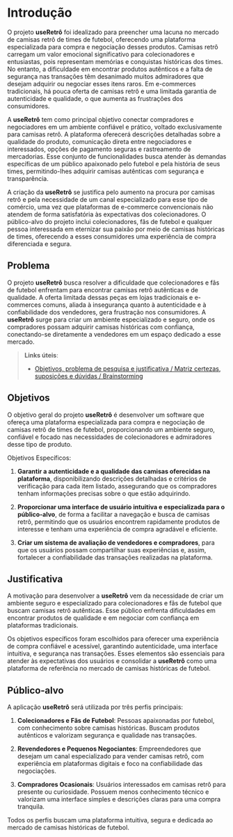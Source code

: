 # Introdução

O projeto **useRetrô** foi idealizado para preencher uma lacuna no mercado de camisas retrô de times de futebol, oferecendo uma plataforma especializada para compra e negociação desses produtos. Camisas retrô carregam um valor emocional significativo para colecionadores e entusiastas, pois representam memórias e conquistas históricas dos times. No entanto, a dificuldade em encontrar produtos autênticos e a falta de segurança nas transações têm desanimado muitos admiradores que desejam adquirir ou negociar esses itens raros. Em e-commerces tradicionais, há pouca oferta de camisas retrô e uma limitada garantia de autenticidade e qualidade, o que aumenta as frustrações dos consumidores.

A **useRetrô** tem como principal objetivo conectar compradores e negociadores em um ambiente confiável e prático, voltado exclusivamente para camisas retrô. A plataforma oferecerá descrições detalhadas sobre a qualidade do produto, comunicação direta entre negociadores e interessados, opções de pagamento seguras e rastreamento de mercadorias. Esse conjunto de funcionalidades busca atender às demandas específicas de um público apaixonado pelo futebol e pela história de seus times, permitindo-lhes adquirir camisas autênticas com segurança e transparência.

A criação da **useRetrô** se justifica pelo aumento na procura por camisas retrô e pela necessidade de um canal especializado para esse tipo de comércio, uma vez que plataformas de e-commerce convencionais não atendem de forma satisfatória às expectativas dos colecionadores. O público-alvo do projeto inclui colecionadores, fãs de futebol e qualquer pessoa interessada em eternizar sua paixão por meio de camisas históricas de times, oferecendo a esses consumidores uma experiência de compra diferenciada e segura.

## Problema
O projeto **useRetrô** busca resolver a dificuldade que colecionadores e fãs de futebol enfrentam para encontrar camisas retrô autênticas e de qualidade. A oferta limitada dessas peças em lojas tradicionais e e-commerces comuns, aliada à insegurança quanto à autenticidade e à confiabilidade dos vendedores, gera frustração nos consumidores. A **useRetrô** surge para criar um ambiente especializado e seguro, onde os compradores possam adquirir camisas históricas com confiança, conectando-se diretamente a vendedores em um espaço dedicado a esse mercado.

> **Links úteis**:
> - [Objetivos, problema de pesquisa e justificativa / Matriz certezas, suposições e dúvidas / Brainstorming]([https://www.euax.com.br/2018/09/brainstorming/](https://drive.google.com/file/d/1avRA-KDNTxHupwIebYsuPYdaJr9mesLB/view?usp=sharing))

## Objetivos

O objetivo geral do projeto **useRetrô** é desenvolver um software que ofereça uma plataforma especializada para compra e negociação de camisas retrô de times de futebol, proporcionando um ambiente seguro, confiável e focado nas necessidades de colecionadores e admiradores desse tipo de produto.

Objetivos Específicos:

1. **Garantir a autenticidade e a qualidade das camisas oferecidas na plataforma**, disponibilizando descrições detalhadas e critérios de verificação para cada item listado, assegurando que os compradores tenham informações precisas sobre o que estão adquirindo.

2. **Proporcionar uma interface de usuário intuitiva e especializada para o público-alvo**, de forma a facilitar a navegação e busca de camisas retrô, permitindo que os usuários encontrem rapidamente produtos de interesse e tenham uma experiência de compra agradável e eficiente.

3. **Criar um sistema de avaliação de vendedores e compradores**, para que os usuários possam compartilhar suas experiências e, assim, fortalecer a confiabilidade das transações realizadas na plataforma.

## Justificativa

A motivação para desenvolver a **useRetrô** vem da necessidade de criar um ambiente seguro e especializado para colecionadores e fãs de futebol que buscam camisas retrô autênticas. Esse público enfrenta dificuldades em encontrar produtos de qualidade e em negociar com confiança em plataformas tradicionais. 

Os objetivos específicos foram escolhidos para oferecer uma experiência de compra confiável e acessível, garantindo autenticidade, uma interface intuitiva, e segurança nas transações. Esses elementos são essenciais para atender às expectativas dos usuários e consolidar a **useRetrô** como uma plataforma de referência no mercado de camisas históricas de futebol.

## Público-alvo

A aplicação **useRetrô** será utilizada por três perfis principais:

1. **Colecionadores e Fãs de Futebol**: Pessoas apaixonadas por futebol, com conhecimento sobre camisas históricas. Buscam produtos autênticos e valorizam segurança e qualidade nas transações.

2. **Revendedores e Pequenos Negociantes**: Empreendedores que desejam um canal especializado para vender camisas retrô, com experiência em plataformas digitais e foco na confiabilidade das negociações.

3. **Compradores Ocasionais**: Usuários interessados em camisas retrô para presente ou curiosidade. Possuem menos conhecimento técnico e valorizam uma interface simples e descrições claras para uma compra tranquila.

Todos os perfis buscam uma plataforma intuitiva, segura e dedicada ao mercado de camisas históricas de futebol.
